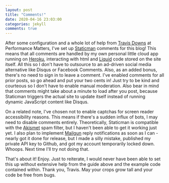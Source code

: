 ```yaml
---
layout: post
title: "Comments!"
date: 2020-04-16 23:03:00
categories: jekyll
comments: true
---
```

After some configuration and a whole lot of help from [Travis Downs](https://travisdowns.github.io/blog/2020/02/05/now-with-comments.html) at Performance Matters, I've set up [Staticman](https://github.com/eduardoboucas/staticman) comments for this blog! This means that all comments are handled by my own personal little cloud app running on [Heroku](https://www.heroku.com/about), interacting with html and [Liquid](https://shopify.github.io/liquid/) code stored on the site itself. All this so I don't have to outsource to an ad-driven social media alternative like Disqus or Facebook Comments. Also, as an added bonus, there's no need to sign in to leave a comment. I've enabled comments for all prior posts, so go ahead and put your two cents in! Just try to be kind and courteous so I don't have to enable manual moderation. Also bear in mind that comments might take about a minute to load after you post, because Staticman triggers the actual site to update itself instead of running dynamic JavaScript content like Disqus.

On a related note, I've chosen not to enable captchas for screen reader accessibility reasons. This means if there's a sudden influx of bots, I may need to disable comments entirely. Theoretically, Staticman is compatible with the [Akismet](https://akismet.com/) spam filter, but I haven't been able to get it working just yet. I also plan to implement [Mailgun](https://www.mailgun.com/) reply notifications as soon as I can - nearly got it done for release, but I made a silly mistake, published my private API key to Github, and got my account temporarily locked down. Whoops. Next time I'll try not doing that.

That's about it! Enjoy. Just to reiterate, I would never have been able to set this up without extensive help from the guide above and the example code contained within. Thank you, Travis. May your crops grow tall and your code be free from bugs.
